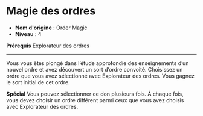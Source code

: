 # Magie des ordres

 * **Nom d'origine** : Order Magic
 * **Niveau** : 4


<p><strong>Prérequis</strong> Explorateur des ordres</p>
<hr>
<p>Vous vous êtes plongé dans l’étude approfondie des enseignements d’un nouvel ordre et avez découvert un sort d’ordre convoité. Choisissez un ordre que vous avez sélectionné avec Explorateur des ordres. Vous gagnez le sort initial de cet ordre.</p>
<p><strong>Spécial</strong> Vous pouvez sélectionner ce don plusieurs fois. À chaque fois, vous devez choisir un ordre différent parmi ceux que vous avez choisis avec Explorateur des ordres.</p>